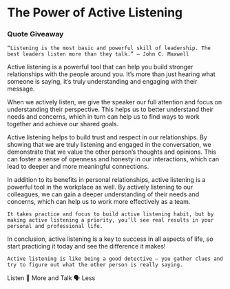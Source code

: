 # The Power of Active Listening

### **Quote Giveaway**

    “Listening is the most basic and powerful skill of leadership. The best leaders listen more than they talk.” — John C. Maxwell

Active listening is a powerful tool that can help you build stronger relationships with the people around you. It’s more than just hearing what someone is saying, it’s truly understanding and engaging with their message.

When we actively listen, we give the speaker our full attention and focus on understanding their perspective. This helps us to better understand their needs and concerns, which in turn can help us to find ways to work together and achieve our shared goals.

Active listening helps to build trust and respect in our relationships. By showing that we are truly listening and engaged in the conversation, we demonstrate that we value the other person’s thoughts and opinions. This can foster a sense of openness and honesty in our interactions, which can lead to deeper and more meaningful connections.

In addition to its benefits in personal relationships, active listening is a powerful tool in the workplace as well. By actively listening to our colleagues, we can gain a deeper understanding of their needs and concerns, which can help us to work more effectively as a team.

    It takes practice and focus to build active listening habit, but by making active listening a priority, you’ll see real results in your personal and professional life.

In conclusion, active listening is a key to success in all aspects of life, so start practicing it today and see the difference it makes!

    Active listening is like being a good detective — you gather clues and try to figure out what the other person is really saying.

Listen 🧏 More and Talk 🗣️ Less
